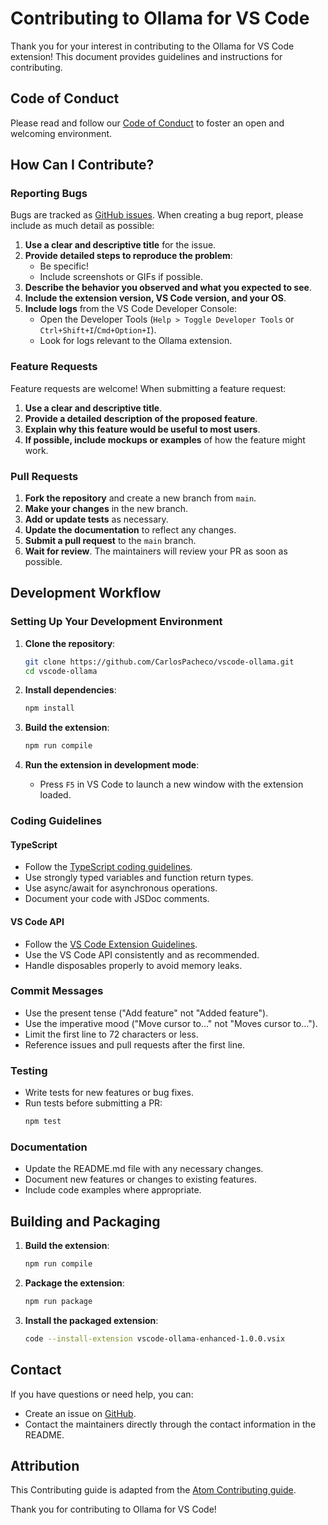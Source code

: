 # Contributing to Ollama for VS Code

Thank you for your interest in contributing to the Ollama for VS Code extension! This document provides guidelines and instructions for contributing.

## Code of Conduct

Please read and follow our [Code of Conduct](CODE_OF_CONDUCT.md) to foster an open and welcoming environment.

## How Can I Contribute?

### Reporting Bugs

Bugs are tracked as [GitHub issues](https://github.com/CarlosPacheco/vscode-ollama/issues). When creating a bug report, please include as much detail as possible:

1. **Use a clear and descriptive title** for the issue.
2. **Provide detailed steps to reproduce the problem**:
   - Be specific!
   - Include screenshots or GIFs if possible.
3. **Describe the behavior you observed and what you expected to see**.
4. **Include the extension version, VS Code version, and your OS**.
5. **Include logs** from the VS Code Developer Console:
   - Open the Developer Tools (`Help > Toggle Developer Tools` or `Ctrl+Shift+I`/`Cmd+Option+I`).
   - Look for logs relevant to the Ollama extension.

### Feature Requests

Feature requests are welcome! When submitting a feature request:

1. **Use a clear and descriptive title**.
2. **Provide a detailed description of the proposed feature**.
3. **Explain why this feature would be useful to most users**.
4. **If possible, include mockups or examples** of how the feature might work.

### Pull Requests

1. **Fork the repository** and create a new branch from `main`.
2. **Make your changes** in the new branch.
3. **Add or update tests** as necessary.
4. **Update the documentation** to reflect any changes.
5. **Submit a pull request** to the `main` branch.
6. **Wait for review**. The maintainers will review your PR as soon as possible.

## Development Workflow

### Setting Up Your Development Environment

1. **Clone the repository**:
   ```bash
   git clone https://github.com/CarlosPacheco/vscode-ollama.git
   cd vscode-ollama
   ```

2. **Install dependencies**:
   ```bash
   npm install
   ```

3. **Build the extension**:
   ```bash
   npm run compile
   ```

4. **Run the extension in development mode**:
   - Press `F5` in VS Code to launch a new window with the extension loaded.

### Coding Guidelines

#### TypeScript

- Follow the [TypeScript coding guidelines](https://github.com/Microsoft/TypeScript/wiki/Coding-guidelines).
- Use strongly typed variables and function return types.
- Use async/await for asynchronous operations.
- Document your code with JSDoc comments.

#### VS Code API

- Follow the [VS Code Extension Guidelines](https://code.visualstudio.com/api/references/extension-guidelines).
- Use the VS Code API consistently and as recommended.
- Handle disposables properly to avoid memory leaks.

### Commit Messages

- Use the present tense ("Add feature" not "Added feature").
- Use the imperative mood ("Move cursor to..." not "Moves cursor to...").
- Limit the first line to 72 characters or less.
- Reference issues and pull requests after the first line.

### Testing

- Write tests for new features or bug fixes.
- Run tests before submitting a PR:
  ```bash
  npm test
  ```

### Documentation

- Update the README.md file with any necessary changes.
- Document new features or changes to existing features.
- Include code examples where appropriate.

## Building and Packaging

1. **Build the extension**:
   ```bash
   npm run compile
   ```

2. **Package the extension**:
   ```bash
   npm run package
   ```

3. **Install the packaged extension**:
   ```bash
   code --install-extension vscode-ollama-enhanced-1.0.0.vsix
   ```

## Contact

If you have questions or need help, you can:

- Create an issue on [GitHub](https://github.com/CarlosPacheco/vscode-ollama/issues).
- Contact the maintainers directly through the contact information in the README.

## Attribution

This Contributing guide is adapted from the [Atom Contributing guide](https://github.com/atom/atom/blob/master/CONTRIBUTING.md).

Thank you for contributing to Ollama for VS Code!